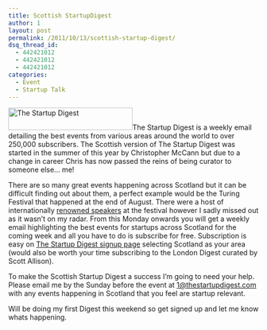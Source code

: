 ```yaml
---
title: Scottish StartupDigest
author: 1
layout: post
permalink: /2011/10/13/scottish-startup-digest/
dsq_thread_id:
  - 442421012
  - 442421012
  - 442421012
categories:
  - Event
  - Startup Talk
---
```

<img class="alignright" title="Startup Digest" src="http://www.crunchbase.com/assets/images/resized/0007/0520/70520v6-max-250x250.jpg" alt="The Startup Digest" width="250" height="45" />The Startup Digest is a weekly email detailing the best events from various areas around the world to over 250,000 subscribers. The Scottish version of The Startup Digest was started in the summer of this year by Christopher McCann but due to a change in career Chris has now passed the reins of being curator to someone else&#8230; me!

There are so many great events happening across Scotland but it can be difficult finding out about them, a perfect example would be the Turing Festival that happened at the end of August. There were a host of internationally [renowned speakers][1] at the festival however I sadly missed out as it wasn&#8217;t on my radar. From this Monday onwards you will get a weekly email highlighting the best events for startups across Scotland for the coming week and all you have to do is subscribe for free. Subscription is easy on [The Startup Digest signup page][2] selecting Scotland as your area (would also be worth your time subscribing to the London Digest curated by Scott Allison).

To make the Scottish Startup Digest a success I&#8217;m going to need your help. Please email me by the Sunday before the event at <1@thestartupdigest.com> with any events happening in Scotland that you feel are startup relevant.

Will be doing my first Digest this weekend so get signed up and let me know whats happening.

 [1]: http://www.turingfestival.com/speakers/ "Turning Festival Speakers"
 [2]: http://startupdigest.com/subscribe/ "The Startup Digest Signup Page"
